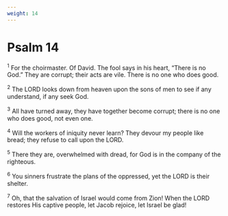 ```yaml
---
weight: 14
---
```


# Psalm 14

<sup>1</sup> For the choirmaster. Of David. The fool says in his heart, “There is no God.” They are corrupt; their acts are vile. There is no one who does good. 

<sup>2</sup> The LORD looks down from heaven upon the sons of men to see if any understand, if any seek God. 

<sup>3</sup> All have turned away, they have together become corrupt; there is no one who does good, not even one. 

<sup>4</sup> Will the workers of iniquity never learn? They devour my people like bread; they refuse to call upon the LORD. 

<sup>5</sup> There they are, overwhelmed with dread, for God is in the company of the righteous. 

<sup>6</sup> You sinners frustrate the plans of the oppressed, yet the LORD is their shelter. 

<sup>7</sup> Oh, that the salvation of Israel would come from Zion! When the LORD restores His captive people, let Jacob rejoice, let Israel be glad! 


